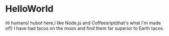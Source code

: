 # HelloWorld

Hi humans!
hubot here,l like Node.js and Coffeesript(that's what I'm made of!)
I have had tacos on the moon and find them far superior to Earth tacos. 

